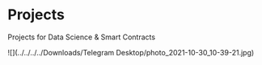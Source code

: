 # Projects
Projects for Data Science & Smart Contracts

![](../../../../Downloads/Telegram Desktop/photo_2021-10-30_10-39-21.jpg)
